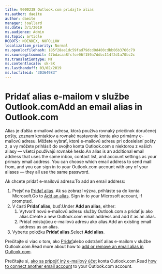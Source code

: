 ```yaml
---
title: 9000238 Outlook.com pridajte alias
ms.author: daeite
author: daeite
manager: joallard
ms.date: 3/1/2019
ms.audience: Admin
ms.topic: article
ROBOTS: NOINDEX, NOFOLLOW
localization_priority: Normal
ms.openlocfilehash: 185f28ae1dc59fad79dcd0d400cdbb06b3766c79
ms.sourcegitcommit: 47bdacaa8fcfce06f159a7ddbc114f2d1a70bc2c
ms.translationtype: MT
ms.contentlocale: sk-SK
ms.lasthandoff: 03/02/2019
ms.locfileid: "30364983"
---
```

# <a name="add-an-email-alias-in-outlookcom"></a><span data-ttu-id="4b2ca-102">Pridať alias e-mailom v službe Outlook.com</span><span class="sxs-lookup"><span data-stu-id="4b2ca-102">Add an email alias in Outlook.com</span></span>

<span data-ttu-id="4b2ca-p101">Alias je ďalšia e-mailová adresa, ktorá používa rovnaký priečinok doručenej pošty, zoznam kontaktov a rovnaké nastavenie konta ako primárny e-mailovú adresu. Môžete vybrať, ktoré e-mailovú adresu pri odosielaní pošty z, a vy môžete prihlásiť do svojho konta Outlook.com s niektorou z vašich aliasy — všetci používajú rovnaké heslo.</span><span class="sxs-lookup"><span data-stu-id="4b2ca-p101">An alias is an additional email address that uses the same inbox, contact list, and account settings as your primary email address. You can choose which email address to send mail from, and you can sign in to your Outlook.com account with any of your aliases — they all use the same password.</span></span>

<span data-ttu-id="4b2ca-105">Ak chcete pridať e-mailovú adresu:</span><span class="sxs-lookup"><span data-stu-id="4b2ca-105">To add an email address:</span></span>

1. <span data-ttu-id="4b2ca-p102">Prejsť na [Pridať alias](https://go.microsoft.com/fwlink/p/?linkid=864833). Ak sa zobrazí výzva, prihláste sa do konta Microsoft.</span><span class="sxs-lookup"><span data-stu-id="4b2ca-p102">Go to [Add an alias](https://go.microsoft.com/fwlink/p/?linkid=864833). Sign in to your Microsoft account, if prompted.</span></span>
2. <span data-ttu-id="4b2ca-108">V časti **Pridať alias**, buď:</span><span class="sxs-lookup"><span data-stu-id="4b2ca-108">Under **Add an alias**, either:</span></span>
    1. <span data-ttu-id="4b2ca-109">Vytvoriť novú e-mailovú adresu služby Outlook.com a pridať ju ako alias.</span><span class="sxs-lookup"><span data-stu-id="4b2ca-109">Create a new Outlook.com email address and add it as an alias.</span></span>
    2. <span data-ttu-id="4b2ca-110">Pridať existujúcu e-mailovú adresu ako alias.</span><span class="sxs-lookup"><span data-stu-id="4b2ca-110">Add an existing email address as an alias.</span></span>
3. <span data-ttu-id="4b2ca-111">Vyberte položku **Pridať alias**.</span><span class="sxs-lookup"><span data-stu-id="4b2ca-111">Select **Add alias**.</span></span>

<span data-ttu-id="4b2ca-112">Prečítajte si viac o tom, ako [Pridať](https://support.office.com/article/459b1989-356d-40fa-a689-8f285b13f1f2)alebo odstrániť alias e-mailom v službe Outlook.com.</span><span class="sxs-lookup"><span data-stu-id="4b2ca-112">Read more about how to [add or remove an email alias in Outlook.com](https://support.office.com/article/459b1989-356d-40fa-a689-8f285b13f1f2).</span></span>  

<span data-ttu-id="4b2ca-113">Prečítajte si, [ako sa pripojiť iný e-mailový účet](https://support.office.com/article/c5224df4-5885-4e79-91ba-523aa743f0ba) konta Outlook.com.</span><span class="sxs-lookup"><span data-stu-id="4b2ca-113">Read [how to connect another email account](https://support.office.com/article/c5224df4-5885-4e79-91ba-523aa743f0ba) to your Outlook.com account.</span></span>
